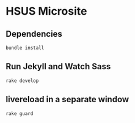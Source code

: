 # HSUS Microsite

## Dependencies
`bundle install`

## Run Jekyll and Watch Sass
`rake develop`

## livereload in a separate window
`rake guard`
